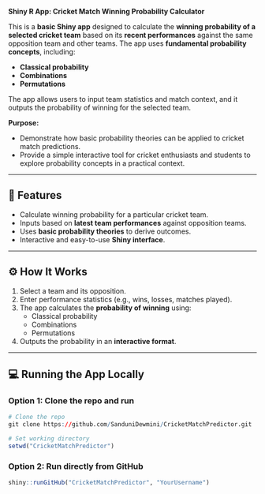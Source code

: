 **Shiny R App: Cricket Match Winning Probability Calculator**

This is a **basic Shiny app** designed to calculate the **winning probability of a selected cricket team** based on its **recent performances** against the same opposition team and other teams. The app uses **fundamental probability concepts**, including:

* **Classical probability**
* **Combinations**
* **Permutations**

The app allows users to input team statistics and match context, and it outputs the probability of winning for the selected team.

**Purpose:**

* Demonstrate how basic probability theories can be applied to cricket match predictions.
* Provide a simple interactive tool for cricket enthusiasts and students to explore probability concepts in a practical context.

---

## 🧩 Features

- Calculate winning probability for a particular cricket team.
- Inputs based on **latest team performances** against opposition teams.
- Uses **basic probability theories** to derive outcomes.
- Interactive and easy-to-use **Shiny interface**.

 ---

## ⚙️ How It Works

1. Select a team and its opposition.
2. Enter performance statistics (e.g., wins, losses, matches played).
3. The app calculates the **probability of winning** using:
   - Classical probability
   - Combinations
   - Permutations
4. Outputs the probability in an **interactive format**.

---

## 💻 Running the App Locally

### Option 1: Clone the repo and run
```r
# Clone the repo
git clone https://github.com/SanduniDewmini/CricketMatchPredictor.git

# Set working directory
setwd("CricketMatchPredictor")
```

### Option 2: Run directly from GitHub
```r
shiny::runGitHub("CricketMatchPredictor", "YourUsername")
```

